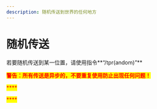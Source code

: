 ```yaml
---
description: 随机传送到世界的任何地方
---
```


# 随机传送

若要随机传送到某一位置，请使用指令**“/tpr(andom)”**

<mark style="color:red;">**警告：所有传送是异步的，不要重复使用防止出现任何问题！**</mark>

<mark style="color:red;">****</mark>

<mark style="color:red;">****</mark>
